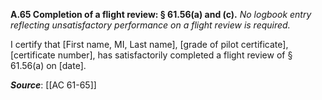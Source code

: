 **A.65 Completion of a flight review: § 61.56(a) and (c).** 
*No logbook entry reflecting unsatisfactory performance on a flight review is required.*

I certify that \[First name, MI, Last name\], \[grade of pilot certificate\], \[certificate number\], has satisfactorily completed a flight review of § 61.56(a) on \[date\].

***Source***: [[AC 61-65]]

